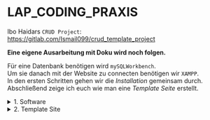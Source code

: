 # LAP_CODING_PRAXIS
Ibo Haidars ``CRUD Project``: https://gitlab.com/Ismail099/crud_template_project

**Eine eigene Ausarbeitung mit Doku wird noch folgen.**

Für eine Datenbank benötigen wird ``mySQLWorkbench``.  
Um sie danach mit der Website zu connecten benötigen wir ``XAMPP``.  
In den ersten Schritten gehen wir die *Installation* gemeinsam durch.   
Abschließend zeige ich euch wie man eine *Template Seite* erstellt.  

<details>
<summary> 1. Software</summary>

</details>


<details>
<summary> 2. Template Site</summary>

</details>
